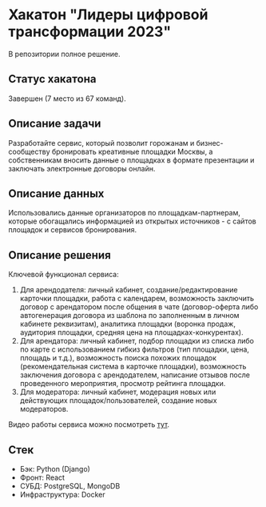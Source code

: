# Хакатон "Лидеры цифровой трансформации 2023"
В репозитории полное решение.

## Статус хакатона
Завершен (7 место из 67 команд).

## Описание задачи
Разработайте сервис, который позволит горожанам и бизнес-сообществу бронировать креативные площадки Москвы, а собственникам вносить данные о площадках в формате презентации и заключать электронные договоры онлайн.

## Описание данных
Использовались данные организаторов по площадкам-партнерам, которые обогащались информацией из открытых источников - с сайтов площадок и сервисов бронирования.

## Описание решения
Ключевой функционал сервиса:
1. Для арендодателя: личный кабинет, создание/редактирование карточки площадки, работа с календарем, возможность заключить договор с арендатором после общения в чате (договор-оферта либо автогенерация договора из шаблона по заполненным в личном кабинете реквизитам), аналитика площадки (воронка продаж, аудитория площадки, средняя цена на площадках-конкурентах).
2. Для арендатора: личный кабинет, подбор площадки из списка либо по карте с использованием гибкиз фильтров (тип площадки, цена, площадь и т.д.), возможность поиска похожих площадок (рекомендательная система в карточке площадки), возможность заключения договора с арендодателем, написание отзывов после проведенного мероприятия, просмотр рейтинга площадки.
3. Для модератора: личный кабинет, модерация новых или действующих площадок/пользователей, создание новых модераторов.

Видео работы сервиса можно посмотреть <a href = "https://github.com/zhukovnikolay/ldt_2023_booking_service/blob/main/Presentation_video.mp4">тут</a>.

## Стек
* Бэк: Python (Django) 
* Фронт: React
* СУБД: PostgreSQL, MongoDB
* Инфраструктура: Docker
